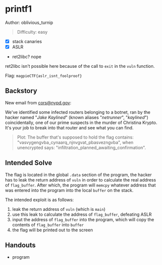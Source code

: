 # printf1

Author: oblivious_turnip

>Difficulty: easy

- [x] stack canaries
- [x] ASLR
- ret2libc? nope

ret2libc isn't possible here because of the call to `exit` in the `vuln` function.

Flag: `magpieCTF{aslr_isnt_foolproof}`

## Backstory

New email from <cors@nypd.gov>:

We've identified some infected routers belonging to a botnet, ran by the
hacker named "*Jake Kaylined*" (known aliases "*netrunner*", "*kaylined*")
coincidentally, one of our prime suspects in the murder of Christina Krypto.
It's your job to break into that router and see what you can find.

>Plot:
>The buffer that's supposed to hold the flag contains: "vasvygengvba_cynaarq_njnvgvat_pbasvezngvba", when unencrypted says:
>"infiltration_planned_awaiting_confirmation".

## Intended Solve

The flag is located in the global `.data` section of the program,
the hacker has to leak the return address of `vuln` in order to calculate the
real address of `flag_buffer`. After which, the program will `memcpy` whatever
address that was entered into the program into the local `buffer` on the stack.

The intended exploit is as follows:

1. leak the return address of `vuln` (which is `main`)
1. use this leak to calculate the address of `flag_buffer`, defeating ASLR
1. input the address of `flag_buffer` into the program, which will copy the contents of `flag_buffer` into `buffer`
1. the flag will be printed out to the screen

## Handouts

- program
